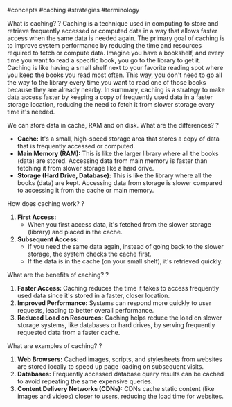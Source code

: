 #concepts #caching #strategies #terminology 

What is caching?
?
Caching is a technique used in computing to store and retrieve frequently accessed or computed data in a way that allows faster access when the same data is needed again. The primary goal of caching is to improve system performance by reducing the time and resources required to fetch or compute data.
Imagine you have a bookshelf, and every time you want to read a specific book, you go to the library to get it. Caching is like having a small shelf next to your favorite reading spot where you keep the books you read most often. This way, you don't need to go all the way to the library every time you want to read one of those books because they are already nearby.
In summary, caching is a strategy to make data access faster by keeping a copy of frequently used data in a faster storage location, reducing the need to fetch it from slower storage every time it's needed.

We can store data in cache, RAM and on disk. What are the differences?
?
- **Cache:** It's a small, high-speed storage area that stores a copy of data that is frequently accessed or computed.
- **Main Memory (RAM):** This is like the larger library where all the books (data) are stored. Accessing data from main memory is faster than fetching it from slower storage like a hard drive.
- **Storage (Hard Drive, Database):** This is like the library where all the books (data) are kept. Accessing data from storage is slower compared to accessing it from the cache or main memory.

How does caching work?
?
1. **First Access:**
   - When you first access data, it's fetched from the slower storage (library) and placed in the cache.
2. **Subsequent Access:**
   - If you need the same data again, instead of going back to the slower storage, the system checks the cache first.
   - If the data is in the cache (on your small shelf), it's retrieved quickly.

What are the benefits of caching?
?
1. **Faster Access:** Caching reduces the time it takes to access frequently used data since it's stored in a faster, closer location.
2. **Improved Performance:** Systems can respond more quickly to user requests, leading to better overall performance.
3. **Reduced Load on Resources:** Caching helps reduce the load on slower storage systems, like databases or hard drives, by serving frequently requested data from a faster cache.

What are examples of caching?
?
1. **Web Browsers:** Cached images, scripts, and stylesheets from websites are stored locally to speed up page loading on subsequent visits.
2. **Databases:** Frequently accessed database query results can be cached to avoid repeating the same expensive queries.
3. **Content Delivery Networks (CDNs):** CDNs cache static content (like images and videos) closer to users, reducing the load time for websites.